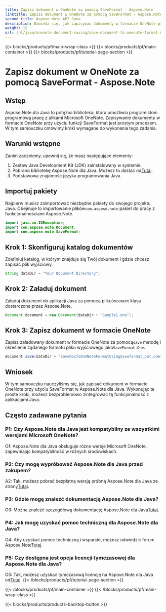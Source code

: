 ```yaml
---
title: Zapisz dokument w OneNote za pomocą SaveFormat - Aspose.Note
linktitle: Zapisz dokument w OneNote za pomocą SaveFormat - Aspose.Note
second_title: Aspose.Note API Java
description: Dowiedz się, jak zapisywać dokumenty w formacie OneNote przy użyciu Aspose.Note dla Java. Postępuj zgodnie z tym samouczkiem krok po kroku, aby uzyskać bezproblemową integrację z aplikacjami Java.
weight: 12
url: /pl/java/onenote-document-saving/save-document-to-onenote-format-using-saveformat/
---
```


{{< blocks/products/pf/main-wrap-class >}}
{{< blocks/products/pf/main-container >}}
{{< blocks/products/pf/tutorial-page-section >}}

# Zapisz dokument w OneNote za pomocą SaveFormat - Aspose.Note

## Wstęp

Aspose.Note dla Java to potężna biblioteka, która umożliwia programistom programową pracę z plikami Microsoft OneNote. Zapisywanie dokumentu w formacie OneNote przy użyciu funkcji SaveFormat jest prostym procesem. W tym samouczku omówimy kroki wymagane do wykonania tego zadania.

## Warunki wstępne

Zanim zaczniemy, upewnij się, że masz następujące elementy:

1. Zestaw Java Development Kit (JDK) zainstalowany w systemie.
2.  Pobrano bibliotekę Aspose.Note dla Java. Możesz to dostać od[Tutaj](https://releases.aspose.com/note/java/).
3. Podstawowa znajomość języka programowania Java.

## Importuj pakiety

 Najpierw musisz zaimportować niezbędne pakiety do swojego projektu Java. Obejmuje to importowanie plików`com.aspose.note` pakiet do pracy z funkcjonalnościami Aspose.Note.

```java
import java.io.IOException;
import com.aspose.note.Document;
import com.aspose.note.SaveFormat;
```

## Krok 1: Skonfiguruj katalog dokumentów

Zdefiniuj katalog, w którym znajduje się Twój dokument i gdzie chcesz zapisać plik wyjściowy.

```java
String dataDir = "Your Document Directory";
```

## Krok 2: Załaduj dokument

 Załaduj dokument do aplikacji Java za pomocą pliku`Document` klasa dostarczona przez Aspose.Note.

```java
Document document = new Document(dataDir + "Sample1.one");
```

## Krok 3: Zapisz dokument w formacie OneNote

Zapisz załadowany dokument w formacie OneNote za pomocą`save` metodę i określenie żądanego formatu pliku wyjściowego jako`SaveFormat.One`.

```java
document.save(dataDir + "SaveDocToOneNoteFormatUsingSaveformat_out.one", SaveFormat.One);
```

## Wniosek

W tym samouczku nauczyliśmy się, jak zapisać dokument w formacie OneNote przy użyciu SaveFormat w Aspose.Note dla Java. Wykonując te proste kroki, możesz bezproblemowo zintegrować tę funkcjonalność z aplikacjami Java.

## Często zadawane pytania

### P1: Czy Aspose.Note dla Java jest kompatybilny ze wszystkimi wersjami Microsoft OneNote?

O1: Aspose.Note dla Java obsługuje różne wersje Microsoft OneNote, zapewniając kompatybilność w różnych środowiskach.

### P2: Czy mogę wypróbować Aspose.Note dla Java przed zakupem?

 A2: Tak, możesz pobrać bezpłatną wersję próbną Aspose.Note dla Java ze strony[Tutaj](https://releases.aspose.com/).

### P3: Gdzie mogę znaleźć dokumentację Aspose.Note dla Java?

 O3: Można znaleźć szczegółową dokumentację Aspose.Note dla Java[Tutaj](https://reference.aspose.com/note/java/).

### P4: Jak mogę uzyskać pomoc techniczną dla Aspose.Note dla Java?

 O4: Aby uzyskać pomoc techniczną i wsparcie, możesz odwiedzić forum Aspose.Note[Tutaj](https://forum.aspose.com/c/note/28).

### P5: Czy dostępna jest opcja licencji tymczasowej dla Aspose.Note dla Java?

 O5: Tak, możesz uzyskać tymczasową licencję na Aspose.Note dla Java od[Tutaj](https://purchase.aspose.com/temporary-license/).
{{< /blocks/products/pf/tutorial-page-section >}}

{{< /blocks/products/pf/main-container >}}
{{< /blocks/products/pf/main-wrap-class >}}

{{< blocks/products/products-backtop-button >}}
